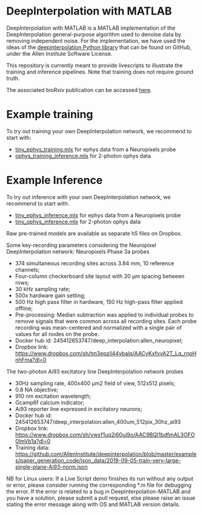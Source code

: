 # DeepInterpolation with MATLAB
DeepInterpolation with MATLAB is a MATLAB implementation of the DeepInterpolation general-purpose algorithm used to denoise data by removing independent noise. 
For the implementation, we have used the ideas of the [deepinterpolation Python library](https://github.com/AllenInstitute/deepinterpolation) that can be found on GitHub, under the Allen Institute Software License.

This repository is currently meant to provide livescripts to illustrate the training and inference pipelines. 
Note that training does not require ground truth. 

The associated bioRxiv publication can be accessed [here](https://www.biorxiv.org/content/10.1101/2020.10.15.341602v1).

# Example training

To try out training your own DeepInterpolation network, we recommend to start with: 
* [tiny_ephys_training.mlx](https://github.com/INCF/DeepInterpolation-MATLAB/blob/main/examples/tiny_ephys_training.mlx) for ephys data from a Neuropixels probe
* [ophys_training_inference.mlx](https://github.com/INCF/DeepInterpolation-MATLAB/blob/main/examples/ophys_training_inference.mlx) for 2-photon ophys data 

# Example Inference

To try out inference with your own DeepInterpolation network, we recommend to start with:
* [tiny_ephys_inference.mlx](https://github.com/INCF/DeepInterpolation-MATLAB/blob/main/examples/tiny_ephys_inference.mlx) for ephys data from a Neuropixels probe
* [tiny_ophys_inference.mlx](https://github.com/INCF/DeepInterpolation-MATLAB/blob/main/examples/tiny_ophys_inference.mlx) for 2-photon ophys data  

Raw pre-trained models are available as separate h5 files on Dropbox.

Some key-recording parameters considering the Neuropixel DeepInterpolation network: Neuropixels Phase 3a probes
* 374 simultaneous recording sites across 3.84 mm, 10 reference channels;
* Four-column checkerboard site layout with 20 µm spacing between rows;
* 30 kHz sampling rate;
* 500x hardware gain setting;
* 500 Hz high pass filter in hardware, 150 Hz high-pass filter applied offline;
* Pre-processing: Median subtraction was applied to individual probes to remove signals that were common across all recording sites. Each probe recording was mean-centered and normalized with a single pair of values for all nodes on the probe.
* Docker hub id: 245412653747/deep_interpolation:allen_neuropixel;
* Dropbox link: https://www.dropbox.com/sh/tm3epzil44ybalq/AACyKxfvvA2T_Lq_rnpHnhFma?dl=0

The two-photon Ai93 excitatory line DeepInterpolation network probes 
* 30Hz sampling rate, 400x400 μm2 field of view, 512x512 pixels;
* 0.8 NA objective;
* 910 nm excitation wavelength;
* Gcamp6f calcium indicator;
* Ai93 reporter line expressed in excitatory neurons;
* Docker hub id: 245412653747/deep_interpolation:allen_400um_512pix_30hz_ai93
* Dropbox link: https://www.dropbox.com/sh/vwxf1uq2j60uj9o/AAC9BQI1bdfmAL3OFO0lmVb1a?dl=0
* Training data: https://github.com/AllenInstitute/deepinterpolation/blob/master/examples/paper_generation_code/json_data/2019-09-05-train-very-large-single-plane-Ai93-norm.json


NB for Linux users: If a Live Script demo finishes its run without any output or error, please consider running the corresponding *.m file for debugging the error. If the error is related to a bug in DeepInterpolation-MATLAB and you have a solution, please submit a pull request, else please raise an issue stating the error message along with OS and MATLAB version details.


